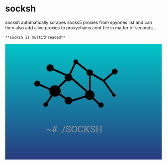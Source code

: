 # socksh
socksh automatically scrapes socks5 proxies from spyones list and can then also add alive proxies to proxychains.conf file in matter of seconds...
    
    **socksh is multithreaded**

![Capture](https://github.com/SxNade/socksh/blob/main/socksh.png)

